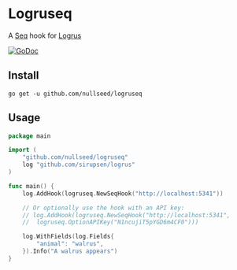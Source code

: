# Logruseq

A [Seq](https://getseq.net/) hook for [Logrus](https://github.com/Sirupsen/logrus)

[![GoDoc](https://godoc.org/github.com/nullseed/logruseq?status.svg)](https://godoc.org/github.com/nullseed/logruseq)

## Install

```
go get -u github.com/nullseed/logruseq
```

## Usage

```go
package main

import (
	"github.com/nullseed/logruseq"
	log "github.com/sirupsen/logrus"
)

func main() {
	log.AddHook(logruseq.NewSeqHook("http://localhost:5341"))

	// Or optionally use the hook with an API key:
	// log.AddHook(logruseq.NewSeqHook("http://localhost:5341",
	// 	logruseq.OptionAPIKey("N1ncujiT5pYGD6m4CF0")))

	log.WithFields(log.Fields{
		"animal": "walrus",
	}).Info("A walrus appears")
}
```

